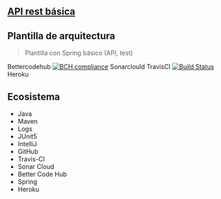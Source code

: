 ## [API rest básica](https://github.com/nelson-lz/api-rest-basica)
## Plantilla de arquitectura
> Plantilla con Spring básico (API, test) 

Bettercodehub [![BCH compliance](https://bettercodehub.com/edge/badge/nelson-lz/api-rest-basica?branch=master)](https://bettercodehub.com/)
Sonarclould 
TravisCI [![Build Status](https://travis-ci.org/nelson-lz/api-rest-basica.svg?branch=master)](https://travis-ci.org/nelson-lz/api-rest-basica)
Heroku 

## Ecosistema
* Java
* Maven
* Logs
* JUnit5
* IntelliJ
* GitHub
* Travis-CI
* Sonar Cloud
* Better Code Hub
* Spring
* Heroku
